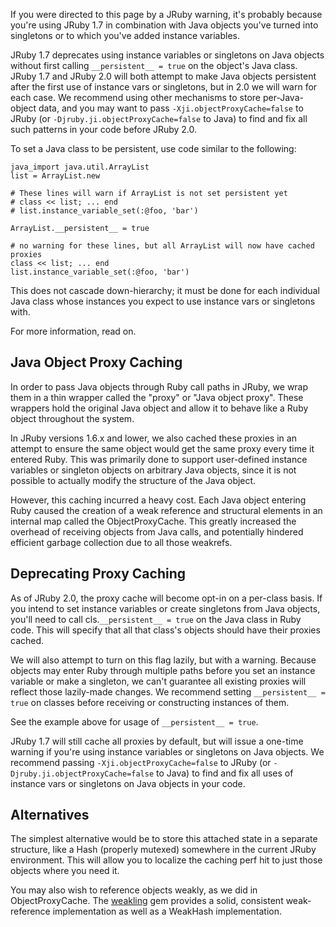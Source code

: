 If you were directed to this page by a JRuby warning, it's probably because you're using JRuby 1.7 in combination with Java objects you've turned into singletons or to which you've added instance variables.

JRuby 1.7 deprecates using instance variables or singletons on Java objects without first calling ```__persistent__ = true``` on the object's Java class. JRuby 1.7 and JRuby 2.0 will both attempt to make Java objects persistent after the first use of instance vars or singletons, but in 2.0 we will warn for each case. We recommend using other mechanisms to store per-Java-object data, and you may want to pass ```-Xji.objectProxyCache=false``` to JRuby (or ```-Djruby.ji.objectProxyCache=false``` to Java) to find and fix all such patterns in your code before JRuby 2.0.

To set a Java class to be persistent, use code similar to the following:

```
java_import java.util.ArrayList
list = ArrayList.new

# These lines will warn if ArrayList is not set persistent yet
# class << list; ... end
# list.instance_variable_set(:@foo, 'bar')

ArrayList.__persistent__ = true

# no warning for these lines, but all ArrayList will now have cached proxies
class << list; ... end
list.instance_variable_set(:@foo, 'bar')
```

This does not cascade down-hierarchy; it must be done for each individual Java class whose instances you expect to use instance vars or singletons with.

For more information, read on.

Java Object Proxy Caching
-------------------------

In order to pass Java objects through Ruby call paths in JRuby, we wrap them in a thin wrapper called the "proxy" or "Java object proxy". These wrappers hold the original Java object and allow it to behave like a Ruby object throughout the system.

In JRuby versions 1.6.x and lower, we also cached these proxies in an attempt to ensure the same object would get the same proxy every time it entered Ruby. This was primarily done to support user-defined instance variables or singleton objects on arbitrary Java objects, since it is not possible to actually modify the structure of the Java object.

However, this caching incurred a heavy cost. Each Java object entering Ruby caused the creation of a weak reference and structural elements in an internal map called the ObjectProxyCache. This greatly increased the overhead of receiving objects from Java calls, and potentially hindered efficient garbage collection due to all those weakrefs.

Deprecating Proxy Caching
-------------------------

As of JRuby 2.0, the proxy cache will become opt-in on a per-class basis. If you intend to set instance variables or create singletons from Java objects, you'll need to call cls.```__persistent__ = true``` on the Java class in Ruby code. This will specify that all that class's objects should have their proxies cached.

We will also attempt to turn on this flag lazily, but with a warning. Because objects may enter Ruby through multiple paths before you set an instance variable or make a singleton, we can't guarantee all existing proxies will reflect those lazily-made changes. We recommend setting ```__persistent__ = true``` on classes before receiving or constructing instances of them.

See the example above for usage of ```__persistent__ = true```.

JRuby 1.7 will still cache all proxies by default, but will issue a one-time warning if you're using instance variables or singletons on Java objects. We recommend passing ```-Xji.objectProxyCache=false``` to JRuby (or ```-Djruby.ji.objectProxyCache=false``` to Java) to find and fix all uses of instance vars or singletons on Java objects in your code.

Alternatives
------------

The simplest alternative would be to store this attached state in a separate structure, like a Hash (properly mutexed) somewhere in the current JRuby environment. This will allow you to localize the caching perf hit to just those objects where you need it.

You may also wish to reference objects weakly, as we did in ObjectProxyCache. The [weakling](https://rubygems.org/gems/weakling) gem provides a solid, consistent weak-reference implementation as well as a WeakHash implementation.